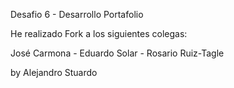 Desafio 6 - Desarrollo Portafolio

He realizado Fork a los siguientes colegas:

José Carmona - Eduardo Solar - Rosario Ruiz-Tagle

by Alejandro Stuardo
